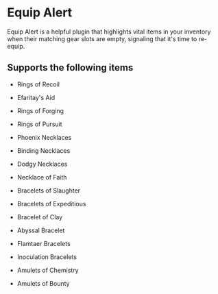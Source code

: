 # Equip Alert
Equip Alert is a helpful plugin that highlights vital items in your inventory when their matching gear slots are empty, signaling that it's time to re-equip.

## Supports the following items

- Rings of Recoil

- Efaritay's Aid

- Rings of Forging

- Rings of Pursuit

- Phoenix Necklaces

- Binding Necklaces

- Dodgy Necklaces

- Necklace of Faith

- Bracelets of Slaughter

- Bracelets of Expeditious

- Bracelet of Clay

- Abyssal Bracelet

- Flamtaer Bracelets

- Inoculation Bracelets

- Amulets of Chemistry

- Amulets of Bounty